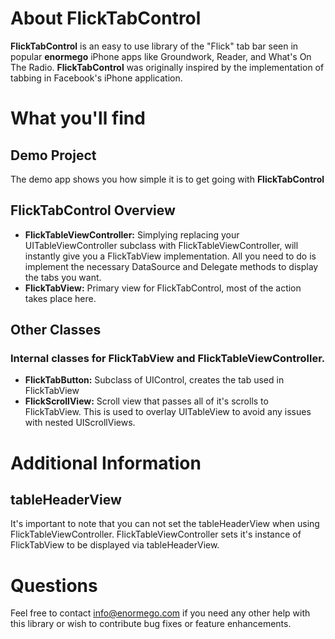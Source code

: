 # About FlickTabControl
**FlickTabControl** is an easy to use library of the "Flick" tab bar seen in popular **enormego** iPhone apps like Groundwork, Reader, and What's On The Radio.  **FlickTabControl** was originally inspired by the implementation of tabbing in Facebook's iPhone application.

# What you'll find
## Demo Project
The demo app shows you how simple it is to get going with **FlickTabControl**

## FlickTabControl Overview
* **FlickTableViewController:** Simplying replacing your UITableViewController subclass with FlickTableViewController, will instantly give you a FlickTabView implementation.  All you need to do is implement the necessary DataSource and Delegate methods to display the tabs you want.
* **FlickTabView:** Primary view for FlickTabControl, most of the action takes place here.

## Other Classes
### Internal classes for FlickTabView and FlickTableViewController.
* **FlickTabButton:** Subclass of UIControl, creates the tab used in FlickTabView
* **FlickScrollView:** Scroll view that passes all of it's scrolls to FlickTabView. This is used to overlay UITableView to avoid any issues with nested UIScrollViews.

# Additional Information
## tableHeaderView
It's important to note that you can not set the tableHeaderView when using FlickTableViewController.  FlickTableViewController sets it's instance of FlickTabView to be displayed via tableHeaderView.

# Questions
Feel free to contact info@enormego.com if you need any other help with this library or wish to contribute bug fixes or feature enhancements.

